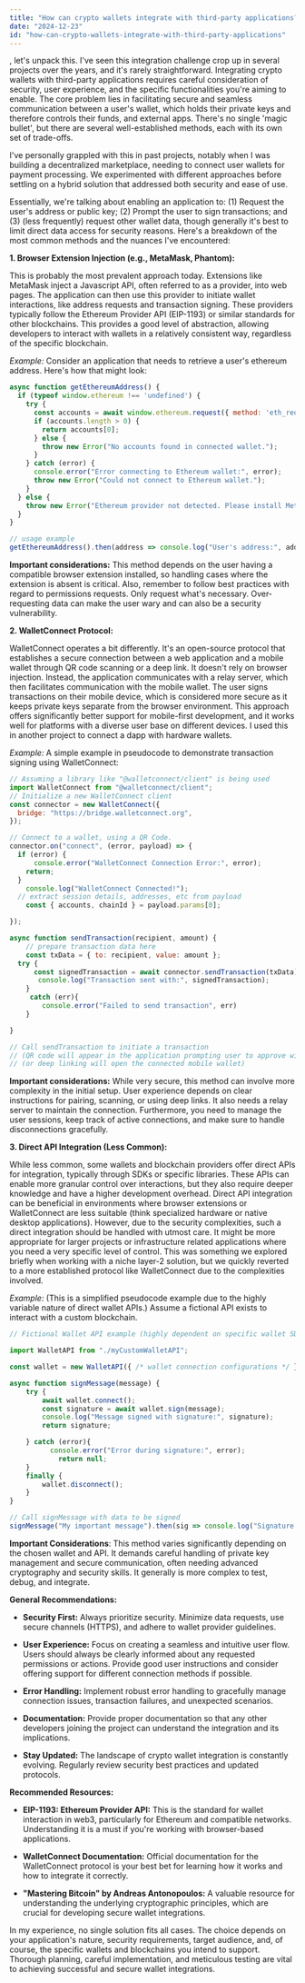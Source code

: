 ```yaml
---
title: "How can crypto wallets integrate with third-party applications?"
date: "2024-12-23"
id: "how-can-crypto-wallets-integrate-with-third-party-applications"
---
```


, let's unpack this. I've seen this integration challenge crop up in several projects over the years, and it's rarely straightforward. Integrating crypto wallets with third-party applications requires careful consideration of security, user experience, and the specific functionalities you're aiming to enable. The core problem lies in facilitating secure and seamless communication between a user's wallet, which holds their private keys and therefore controls their funds, and external apps. There's no single 'magic bullet', but there are several well-established methods, each with its own set of trade-offs.

I've personally grappled with this in past projects, notably when I was building a decentralized marketplace, needing to connect user wallets for payment processing. We experimented with different approaches before settling on a hybrid solution that addressed both security and ease of use.

Essentially, we're talking about enabling an application to: (1) Request the user's address or public key; (2) Prompt the user to sign transactions; and (3) (less frequently) request other wallet data, though generally it's best to limit direct data access for security reasons. Here's a breakdown of the most common methods and the nuances I've encountered:

**1. Browser Extension Injection (e.g., MetaMask, Phantom):**

This is probably the most prevalent approach today. Extensions like MetaMask inject a Javascript API, often referred to as a provider, into web pages. The application can then use this provider to initiate wallet interactions, like address requests and transaction signing. These providers typically follow the Ethereum Provider API (EIP-1193) or similar standards for other blockchains. This provides a good level of abstraction, allowing developers to interact with wallets in a relatively consistent way, regardless of the specific blockchain.

*Example:* Consider an application that needs to retrieve a user's ethereum address. Here's how that might look:

```javascript
async function getEthereumAddress() {
  if (typeof window.ethereum !== 'undefined') {
    try {
      const accounts = await window.ethereum.request({ method: 'eth_requestAccounts' });
      if (accounts.length > 0) {
        return accounts[0];
      } else {
        throw new Error("No accounts found in connected wallet.");
      }
    } catch (error) {
      console.error("Error connecting to Ethereum wallet:", error);
      throw new Error("Could not connect to Ethereum wallet.");
    }
  } else {
    throw new Error("Ethereum provider not detected. Please install MetaMask or similar.");
  }
}

// usage example
getEthereumAddress().then(address => console.log("User's address:", address)).catch(err => console.error(err.message));
```

**Important considerations:** This method depends on the user having a compatible browser extension installed, so handling cases where the extension is absent is critical. Also, remember to follow best practices with regard to permissions requests. Only request what's necessary. Over-requesting data can make the user wary and can also be a security vulnerability.

**2. WalletConnect Protocol:**

WalletConnect operates a bit differently. It's an open-source protocol that establishes a secure connection between a web application and a mobile wallet through QR code scanning or a deep link. It doesn't rely on browser injection. Instead, the application communicates with a relay server, which then facilitates communication with the mobile wallet. The user signs transactions on their mobile device, which is considered more secure as it keeps private keys separate from the browser environment. This approach offers significantly better support for mobile-first development, and it works well for platforms with a diverse user base on different devices. I used this in another project to connect a dapp with hardware wallets.

*Example:* A simple example in pseudocode to demonstrate transaction signing using WalletConnect:

```javascript
// Assuming a library like "@walletconnect/client" is being used
import WalletConnect from "@walletconnect/client";
// Initialize a new WalletConnect client
const connector = new WalletConnect({
  bridge: "https://bridge.walletconnect.org",
});

// Connect to a wallet, using a QR Code.
connector.on("connect", (error, payload) => {
  if (error) {
      console.error("WalletConnect Connection Error:", error);
    return;
  }
    console.log("WalletConnect Connected!");
  // extract session details, addresses, etc from payload
    const { accounts, chainId } = payload.params[0];

});

async function sendTransaction(recipient, amount) {
    // prepare transaction data here
    const txData = { to: recipient, value: amount };
  try {
      const signedTransaction = await connector.sendTransaction(txData);
       console.log("Transaction sent with:", signedTransaction);
    }
     catch (err){
        console.error("Failed to send transaction", err)
    }

}

// Call sendTransaction to initiate a transaction
// (QR code will appear in the application prompting user to approve with wallet)
// (or deep linking will open the connected mobile wallet)
```

**Important considerations:** While very secure, this method can involve more complexity in the initial setup. User experience depends on clear instructions for pairing, scanning, or using deep links. It also needs a relay server to maintain the connection. Furthermore, you need to manage the user sessions, keep track of active connections, and make sure to handle disconnections gracefully.

**3. Direct API Integration (Less Common):**

While less common, some wallets and blockchain providers offer direct APIs for integration, typically through SDKs or specific libraries. These APIs can enable more granular control over interactions, but they also require deeper knowledge and have a higher development overhead. Direct API integration can be beneficial in environments where browser extensions or WalletConnect are less suitable (think specialized hardware or native desktop applications). However, due to the security complexities, such a direct integration should be handled with utmost care. It might be more appropriate for larger projects or infrastructure related applications where you need a very specific level of control. This was something we explored briefly when working with a niche layer-2 solution, but we quickly reverted to a more established protocol like WalletConnect due to the complexities involved.

*Example:* (This is a simplified pseudocode example due to the highly variable nature of direct wallet APIs.) Assume a fictional API exists to interact with a custom blockchain.

```javascript
// Fictional Wallet API example (highly dependent on specific wallet SDK)

import WalletAPI from "./myCustomWalletAPI";

const wallet = new WalletAPI({ /* wallet connection configurations */ });

async function signMessage(message) {
    try {
        await wallet.connect();
        const signature = await wallet.sign(message);
        console.log("Message signed with signature:", signature);
        return signature;

    } catch (error){
          console.error("Error during signature:", error);
            return null;
    }
    finally {
        wallet.disconnect();
    }
}

// Call signMessage with data to be signed
signMessage("My important message").then(sig => console.log("Signature: ", sig));
```
**Important Considerations**: This method varies significantly depending on the chosen wallet and API. It demands careful handling of private key management and secure communication, often needing advanced cryptography and security skills. It generally is more complex to test, debug, and integrate.

**General Recommendations:**

*   **Security First:** Always prioritize security. Minimize data requests, use secure channels (HTTPS), and adhere to wallet provider guidelines.

*   **User Experience:** Focus on creating a seamless and intuitive user flow. Users should always be clearly informed about any requested permissions or actions. Provide good user instructions and consider offering support for different connection methods if possible.

*   **Error Handling:** Implement robust error handling to gracefully manage connection issues, transaction failures, and unexpected scenarios.

*   **Documentation:** Provide proper documentation so that any other developers joining the project can understand the integration and its implications.

*   **Stay Updated:** The landscape of crypto wallet integration is constantly evolving. Regularly review security best practices and updated protocols.

**Recommended Resources:**

*   **EIP-1193: Ethereum Provider API:** This is the standard for wallet interaction in web3, particularly for Ethereum and compatible networks. Understanding it is a must if you're working with browser-based applications.

*   **WalletConnect Documentation:** Official documentation for the WalletConnect protocol is your best bet for learning how it works and how to integrate it correctly.

*  **"Mastering Bitcoin" by Andreas Antonopoulos:** A valuable resource for understanding the underlying cryptographic principles, which are crucial for developing secure wallet integrations.

In my experience, no single solution fits all cases. The choice depends on your application's nature, security requirements, target audience, and, of course, the specific wallets and blockchains you intend to support. Thorough planning, careful implementation, and meticulous testing are vital to achieving successful and secure wallet integrations.
